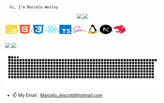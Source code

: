       hi, I'm Marcelo Wesley 

<div align="center">
  <a href="https://github.com/MarceloWesley">
 <img height="165em" src="https://github-readme-stats.vercel.app/api?username=MarceloWesley&show_icons=true&theme=radical&include_all_commits=true&count_private=true"/>
 <img height="165em" src="https://github-readme-stats.vercel.app/api/top-langs/?username=MarceloWesley&layout=compact&langs_count=7&theme=radical"/>
</div>
  
 <div style="display: inline_block"><br>
    <img align="center" alt="Marcelo-Js" height="30" width="40" src="https://raw.githubusercontent.com/devicons/devicon/master/icons/javascript/javascript-plain.svg">
    <img align="center" alt="Marcelo-HTML" height="30" width="40" src="https://raw.githubusercontent.com/devicons/devicon/master/icons/html5/html5-original.svg">
    <img align="center" alt="Marcelo-CSS" height="30" width="40" src="https://raw.githubusercontent.com/devicons/devicon/master/icons/css3/css3-original.svg">
    <img align="center" alt="Marcelo-CSS" height="30" width="40" src="https://github.com/devicons/devicon/blob/master/icons/react/react-original.svg">
    <img align="center" alt="Marcelo-CSS" height="30" width="40" src="https://github.com/devicons/devicon/blob/master/icons/typescript/typescript-original.svg">
    <img align="center" alt="Marcelo-CSS" height="30" width="40" src="https://github.com/devicons/devicon/blob/master/icons/sass/sass-original.svg">
     <img align="center" alt="Marcelo-CSS" height="30" width="40" src="https://github.com/devicons/devicon/blob/master/icons/linux/linux-original.svg">
     <img align="center" alt="Marcelo-CSS" height="30" width="40" src="https://github.com/devicons/devicon/blob/master/icons/nextjs/nextjs-original.svg">
     <img align="center" alt="Marcelo-CSS" height="30" width="40" src="https://github.com/devicons/devicon/blob/master/icons/nestjs/nestjs-original.svg">
   
  </div>

  ##
  
  <div>
  <a href = "mailto:marcelo_oliscott@hotmail.com"><img src="https://img.shields.io/badge/-Gmail-%23333?style=for-the-badge&logo=gmail&logoColor=white" target="_blank"></a>
  <a href="https://www.linkedin.com/in/marcelo-wesley-288958217" target="_blank"><img src="https://img.shields.io/badge/-LinkedIn-%230077B5?style=for-the-badge&logo=linkedin&logoColor=white" target="_blank"></a> 
 
  ![Snake animation](https://github.com/MarceloWesley/MarceloWesley/blob/output/github-contribution-grid-snake.svg)
 
</div>

- 📫 My Email : Marcelo_oliscott@hotmail.com 
